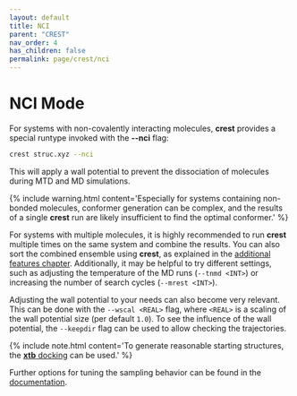```yaml
---
layout: default
title: NCI
parent: "CREST"
nav_order: 4
has_children: false
permalink: page/crest/nci
---
```


# NCI Mode

For systems with non-covalently interacting molecules, **crest** provides a special runtype invoked with the **--nci** flag:

```bash
crest struc.xyz --nci
```

This will apply a wall potential to prevent the dissociation of molecules during MTD and MD simulations.

{% include warning.html content='Especially for systems containing non-bonded molecules, conformer generation can be complex, and the results of a single **crest** run are likely insufficient to find the optimal conformer.' %}

For systems with multiple molecules, it is highly recommended to run **crest** multiple times on the same system and combine the results.
You can also sort the combined ensemble using **crest**, as explained in the [additional features chapter](page/crest/addition).
Additionally, it may be helpful to try different settings, such as adjusting the temperature of the MD runs (`--tnmd <INT>`) or increasing the number of search cycles (`--mrest <INT>`).

Adjusting the wall potential to your needs can also become very relevant. This can be done with the `--wscal <REAL>` flag, where `<REAL>` is a scaling of the wall potential size (per default `1.0`).
To see the influence of the wall potential, the `--keepdir` flag can be used to allow checking the trajectories.

{% include note.html content='To generate reasonable starting structures, the [**xtb** docking](page/xtb/docking) can be used.' %}

Further options for tuning the sampling behavior can be found in the [documentation](https://crest-lab.github.io/crest-docs/page/documentation/keywords.html#conformational-search-settings).
